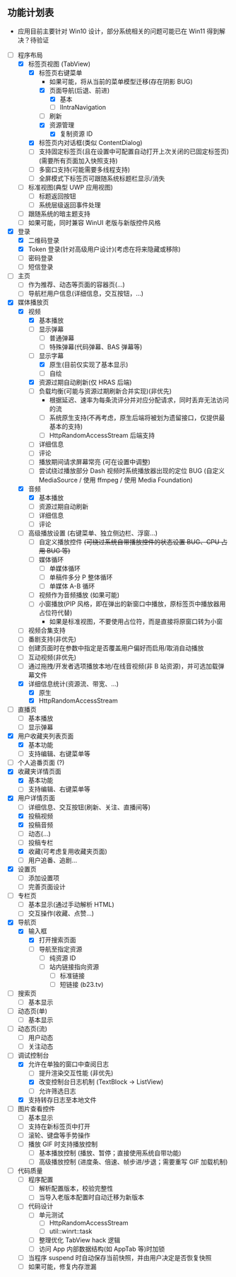 ## 功能计划表

* 应用目前主要针对 Win10 设计，部分系统相关的问题可能已在 Win11 得到解决？待验证

* [ ] 程序布局
  * [x] 标签页视图 (TabView)
    * [x] 标签页右键菜单
      * 如果可能，将从当前的菜单模型迁移(存在阴影 BUG)
      * [x] 页面导航(后退、前进)
        * [x] 基本
        * [ ] IIntraNavigation
      * [ ] 刷新
      * [x] 资源管理
        * [x] 复制资源 ID
    * [x] 标签页内对话框(类似 ContentDialog)
    * [ ] 支持固定标签页(且在设置中可配置自动打开上次关闭的已固定标签页)(需要所有页面加入快照支持)
    * [ ] 多窗口支持(可能需要多线程支持)
    * [ ] 全屏模式下标签页可跟随系统标题栏显示/消失
  * [ ] 标准视图(典型 UWP 应用视图)
    * [ ] 标题返回按钮
    * [ ] 系统层级返回事件处理
  * [ ] 跟随系统的暗主题支持
  * [ ] 如果可能，同时兼容 WinUI 老版与新版控件风格
* [x] 登录
  * [x] 二维码登录
  * [x] Token 登录(针对高级用户设计)(考虑在将来隐藏或移除)
  * [ ] 密码登录
  * [ ] 短信登录
* [ ] 主页
    * [ ] 作为推荐、动态等页面的容器页(...)
    * [ ] 导航栏用户信息(详细信息，交互按钮，...)
* [x] 媒体播放页
    * [x] 视频
      * [x] 基本播放
      * [ ] 显示弹幕
        * [ ] 普通弹幕
        * [ ] 特殊弹幕(代码弹幕、BAS 弹幕等)
      * [ ] 显示字幕
        * [x] 原生(目前仅实现了基本显示)
        * [ ] 自绘
      * [x] 资源过期自动刷新(仅 HRAS 后端)
      * [ ] 负载均衡(可能与资源过期刷新合并实现)(非优先)
        * 根据延迟、速率为每条流评分并对应分配请求，同时丢弃无法访问的流
        * [ ] 系统原生支持(不再考虑，原生后端将被划为遗留接口，仅提供最基本的支持)
        * [ ] HttpRandomAccessStream 后端支持
      * [ ] 详细信息
      * [ ] 评论
      * [ ] 播放期间请求屏幕常亮 (可在设置中调整)
      * [ ] 尝试绕过播放部分 Dash 视频时系统播放器出现的定位 BUG (自定义 MediaSource / 使用 ffmpeg / 使用 Media Foundation)
    * [x] 音频
      * [x] 基本播放
      * [ ] 资源过期自动刷新
      * [ ] 详细信息
      * [ ] 评论
    * [ ] 高级播放设置 (右键菜单、独立侧边栏、浮窗...)
      * [ ] 自定义播放控件 ~~(可绕过系统自带播放控件的状态设置 BUG、CPU 占用 BUG 等)~~
      * [ ] 媒体循环
        * [ ] 单媒体循环
        * [ ] 单稿件多分 P 整体循环
        * [ ] 单媒体 A-B 循环
      * [ ] 视频作为音频播放 (如果可能)
      * [ ] 小窗播放(PIP 风格，即在弹出的新窗口中播放，原标签页中播放器用占位符代替)
        * 如果是标准视图，不要使用占位符，而是直接将原窗口转为小窗
    * [ ] 视频合集支持
    * [ ] 番剧支持(非优先)
    * [ ] 创建页面时在参数中指定是否覆盖用户偏好而启用/取消自动播放
    * [ ] 互动视频(非优先)
    * [ ] 通过拖拽/开发者选项播放本地/在线音视频(非 B 站资源)，并可选加载弹幕文件
    * [x] 详细信息统计(资源流、带宽、...)
      * [x] 原生
      * [x] HttpRandomAccessStream
* [ ] 直播页
    * [ ] 基本播放
    * [ ] 显示弹幕
* [x] 用户收藏夹列表页面
  * [x] 基本功能
  * [ ] 支持编辑、右键菜单等
* [ ] 个人追番页面 (?)
* [x] 收藏夹详情页面
  * [x] 基本功能
  * [ ] 支持编辑、右键菜单等
* [x] 用户详情页面
    * [ ] 详细信息、交互按钮(刷新、关注、直播间等)
    * [x] 投稿视频
    * [x] 投稿音频
    * [ ] 动态(...)
    * [ ] 投稿专栏
    * [x] 收藏(可考虑复用收藏夹页面)
    * [ ] 用户追番、追剧...
* [x] 设置页
    * [ ] 添加设置项
    * [ ] 完善页面设计
* [ ] 专栏页
    * [ ] 基本显示(通过手动解析 HTML)
    * [ ] 交互操作(收藏、点赞...)
* [x] 导航页
    * [x] 输入框
        * [x] 打开搜索页面
        * [ ] 导航至指定资源
            * [ ] 纯资源 ID
            * [ ] 站内链接指向资源
                * [ ] 标准链接
                * [ ] 短链接 (b23.tv)
* [ ] 搜索页
    * [ ] 基本显示
* [ ] 动态页(单)
    * [ ] 基本显示
* [ ] 动态页(流)
    * [ ] 用户动态
    * [ ] 关注动态
* [ ] 调试控制台
    * [x] 允许在单独的窗口中查阅日志
        * [ ] 提升渲染交互性能 (非优先)
        * [x] 改变控制台日志机制 (TextBlock → ListView)
        * [ ] 允许筛选日志
    * [x] 支持转存日志至本地文件
* [ ] 图片查看控件
    * [ ] 基本显示
    * [ ] 支持在新标签页中打开
    * [ ] 滚轮、键盘等手势操作
    * [ ] 播放 GIF 时支持播放控制
        * [ ] 基本播放控制 (播放、暂停；直接使用系统自带功能)
        * [ ] 高级播放控制 (进度条、倍速、帧步进/步退；需要重写 GIF 加载机制)
* [ ] 代码质量
    * [ ] 程序配置
        * [ ] 解析配置版本，校验完整性
        * [ ] 当导入老版本配置时自动迁移为新版本
    * [ ] 代码设计
        * [ ] 单元测试
          * [ ] HttpRandomAccessStream
          * [ ] util::winrt::task
        * [ ] 整理优化 TabView hack 逻辑
        * [ ] 访问 App 内部数据结构(如 AppTab 等)时加锁
    * [ ] 当程序 suspend 时自动保存当前快照，并由用户决定是否恢复快照
    * [ ] 如果可能，修复内存泄漏
